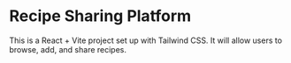 # Recipe Sharing Platform

This is a React + Vite project set up with Tailwind CSS.
It will allow users to browse, add, and share recipes.